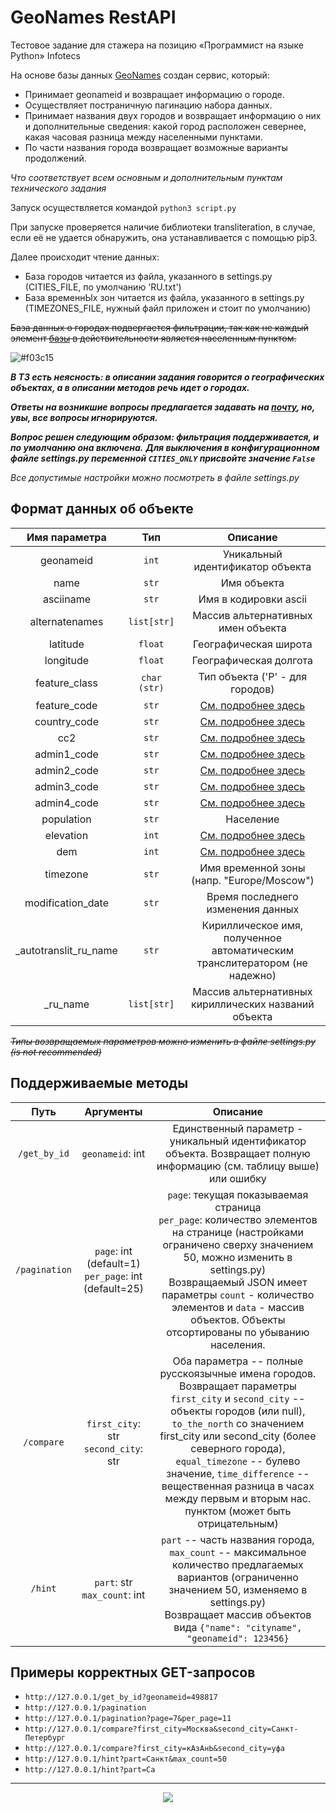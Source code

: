 # GeoNames RestAPI

Тестовое задание для стажера на позицию «Программист на языке Python» Infotecs

На основе базы данных [GeoNames](http://download.geonames.org) создан сервис, который:
* Принимает geonameid и возвращает информацию о городе.
* Осуществляет постраничную пагинацию набора данных.
* Принимает названия двух городов и возвращает информацию о них и дополнительные сведения: какой город расположен севернее, какая часовая разница между населенными пунктами.
* По части названия города возвращает возможные варианты продолжений.

*Что соответствует всем основным и дополнительным пунктам технического задания*

Запуск осуществляется командой `python3 script.py`

При запуске проверяется наличие библиотеки transliteration, в случае, если её не удается обнаружить, она устанавливается с помощью pip3.

Далее происходит чтение данных:
+ База городов читается из файла, указанного в settings.py (CITIES_FILE, по умолчанию 'RU.txt')
+ База временнЫх зон читается из файла, указанного в settings.py (TIMEZONES_FILE, нужный файл приложен и стоит по умолчанию)


~~База данных о городах подвергается фильтрации, так как не каждый элемент [базы](http://download.geonames.org/export/dump/RU.zip) в действительности является населенным пунктом.~~

![#f03c15](https://via.placeholder.com/15/f03c15/000000?text=+) 

***В ТЗ есть неясность: в описании задания говорится о географических объектах, а в описании методов речь идет о городах.***

***Ответы на возникшие вопросы предлагается задавать на [почту](practice@infotecs.ru), но, увы, все вопросы игнорируются.***

***Вопрос решен следующим образом: фильтрация поддерживается, и по умолчанию она включена.***
***Для выключения в конфигурационном файле settings.py переменной `CITIES_ONLY` присвойте значение `False`***

*Все допустимые настройки можно посмотреть в файле settings.py*

## Формат данных об объекте

|Имя параметра|Тип|Описание|
|:------:|:-------:|:-----------------:|
|geonameid|`int`|Уникальный идентификатор объекта|
|name|`str`|Имя объекта|
|asciiname|`str`|Имя в кодировки ascii|
|alternatenames|`list[str]`|Массив альтернативных имен объекта|
|latitude|`float`|Географическая широта|
|longitude|`float`|Географическая долгота|
|feature_class|`char (str)`|Тип объекта ('P' - для городов)|
|feature_code|`str`|[См. подробнее здесь](http://download.geonames.org/export/dump/readme.txt)|
|country_code|`str`|[См. подробнее здесь](http://download.geonames.org/export/dump/readme.txt)|
|cc2|`str`|[См. подробнее здесь](http://download.geonames.org/export/dump/readme.txt)|
|admin1_code|`str`|[См. подробнее здесь](http://download.geonames.org/export/dump/readme.txt)|
|admin2_code|`str`|[См. подробнее здесь](http://download.geonames.org/export/dump/readme.txt)|
|admin3_code|`str`|[См. подробнее здесь](http://download.geonames.org/export/dump/readme.txt)|
|admin4_code|`str`|[См. подробнее здесь](http://download.geonames.org/export/dump/readme.txt)|
|population|`str`|Население|
|elevation|`int`|[См. подробнее здесь](http://download.geonames.org/export/dump/readme.txt)|
|dem|`int`|[См. подробнее здесь](http://download.geonames.org/export/dump/readme.txt)|
|timezone|`str`|Имя временной зоны (напр. "Europe/Moscow")|
|modification_date|`str`| Время последнего изменения данных|
|_autotranslit_ru_name|`str`|Кириллическое имя, полученное автоматическим транслитератором (не надежно)|
|_ru_name|`list[str]`| Массив альтернативных кириллических названий объекта|

~~*Типы возвращаемых параметров можно изменить в файле settings.py (is not recommended)*~~

## Поддерживаемые методы
|Путь|Аргументы|Описание|
|:------:|:---------:|:-----------------:|
|`/get_by_id`|`geonameid`: int|Единственный параметр - уникальный идентификатор объекта. Возвращает полную информацию (см. таблицу выше) или ошибку|
|`/pagination`|`page`: int (default=1)<br/>`per_page`: int (default=25)|`page`: текущая показываемая страница<br/>`per_page`: количество элементов на странице (настройками ограничено сверху значением 50, можно изменить в settings.py)<br/>Возвращаемый JSON имеет параметры `count` - количество элементов и `data` - массив объектов. Объекты отсортированы по убыванию населения.|
|`/compare`|`first_city`: str<br/> `second_city`: str|Оба параметра -- полные русскоязычные имена городов.<br/>Возвращает параметры `first_city` и `second_city` -- объекты городов (или null), `to_the_north` со значением first_city или second_city (более северного города), `equal_timezone` -- булево значение, `time_difference` -- вещественная разница в часах между первым и вторым нас. пунктом (может быть отрицательным)|
|`/hint`|`part`: str<br/>`max_count`: int|`part` -- часть названия города, <br/>`max_count` -- максимальное количество предлагаемых вариантов (ограниченно значением 50, изменяемо в settings.py)<br/> Возвращает массив объектов вида ```{"name": "cityname", "geonameid": 123456}```|

## Примеры корректных GET-запросов

* `http://127.0.0.1/get_by_id?geonameid=498817`
* `http://127.0.0.1/pagination`
* `http://127.0.0.1/pagination?page=7&per_page=11`
* `http://127.0.0.1/compare?first_city=Москва&second_city=Санкт-Петербург`
* `http://127.0.0.1/compare?first_city=кАзАнЬ&second_city=уфа`
* `http://127.0.0.1/hint?part=Санкт&max_count=50`
* `http://127.0.0.1/hint?part=Са`
<hr/>

<p align="center">
    <img src="https://248006.selcdn.ru/main/upload/setka_images/13041326032020_e3ea06ecc4efe66fd609360c227a5daace25eda6.png.webp">
</p>